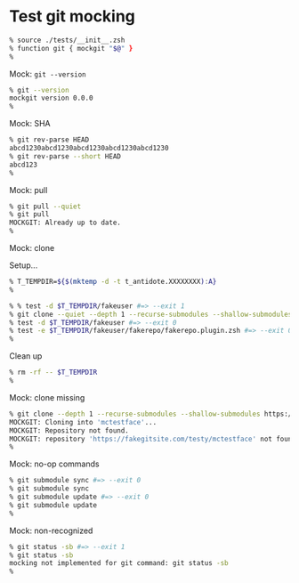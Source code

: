 # Test git mocking

```zsh
% source ./tests/__init__.zsh
% function git { mockgit "$@" }
%
```

Mock: `git --version`

```zsh
% git --version
mockgit version 0.0.0
%
```

Mock: SHA

```zsh
% git rev-parse HEAD
abcd1230abcd1230abcd1230abcd1230abcd1230
% git rev-parse --short HEAD
abcd123
%
```

Mock: pull

```zsh
% git pull --quiet
% git pull
MOCKGIT: Already up to date.
%
```

Mock: clone

Setup...

```zsh
% T_TEMPDIR=${$(mktemp -d -t t_antidote.XXXXXXXX):A}
%
```

```zsh
% % test -d $T_TEMPDIR/fakeuser #=> --exit 1
% git clone --quiet --depth 1 --recurse-submodules --shallow-submodules https://fakegitsite.com/fakeuser/fakerepo $T_TEMPDIR/fakeuser
% test -d $T_TEMPDIR/fakeuser #=> --exit 0
% test -e $T_TEMPDIR/fakeuser/fakerepo/fakerepo.plugin.zsh #=> --exit 0
%
```

Clean up

```zsh
% rm -rf -- $T_TEMPDIR
%
```

Mock: clone missing

```zsh
% git clone --depth 1 --recurse-submodules --shallow-submodules https://fakegitsite.com/testy/mctestface
MOCKGIT: Cloning into 'mctestface'...
MOCKGIT: Repository not found.
MOCKGIT: repository 'https://fakegitsite.com/testy/mctestface' not found
%
```

Mock: no-op commands

```zsh
% git submodule sync #=> --exit 0
% git submodule sync
% git submodule update #=> --exit 0
% git submodule update
%
```

Mock: non-recognized

```zsh
% git status -sb #=> --exit 1
% git status -sb
mocking not implemented for git command: git status -sb
%
```
